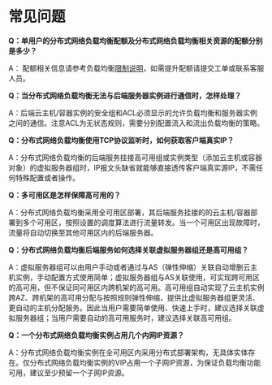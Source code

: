 # 常见问题

**Q：单用户的分布式网络负载均衡配额及分布式网络负载均衡相关资源的配额分别是多少？**

A： 配额相关信息请参考负载均衡[限制说明](../Introduction/Restrictions.md)，如需提升配额请提交工单或联系客服人员。

**Q：当分布式网络负载均衡无法与后端服务器实例进行通信时，怎样处理？**

A：后端云主机/容器实例的安全组和ACL必须显示的允许负载均衡和服务器实例之间的通信。注意ACL为无状态规则，需要分别配置流入和流出负载均衡的策略。

**Q：分布式网络负载均衡使用TCP协议监听时，如何获取客户端真实IP？**

A：分布式网络负载均衡的后端服务挂接高可用组或实例类型（添加云主机或容器对象）的虚拟服务器组时，IP报文头缺省就能够直接透传客户端真实源IP，不需任何特殊配置或者操作。
   
**Q：多可用区是怎样保障高可用的？**

A：分布式网络负载均衡采用全可用区部署，其后端服务挂接的的云主机/容器部署到多个可用区，按照设置的调度算法进行流量转发。当一个可用区出现故障时，流量将自动切换至其他可用区内的后端服务器。

   
**Q：分布式网络负载均衡后端服务如何选择关联虚拟服务器组还是高可用组？**

A：虚拟服务器组可以由用户手动或者通过与AS（弹性伸缩）关联自动增删云主机实例，手动配置方式使用简单；虚拟服务器组与AS关联使用，可实现跨可用区的高可用，但不保证同可用区内跨机架的高可用。高可用组自动实现了云主机实例跨AZ、跨机架的高可用分配与按照规则弹性伸缩，提供比虚拟服务器组更灵活、更自动的主机分配服务。因此当用户需要简单使用、快速上手时，建议选择关联虚拟服务器组；当用户需要自动的高可用服务时，建议选择关联高可用组。

   
**Q：一个分布式网络负载均衡实例占用几个内网IP资源？**

A：分布式网络负载均衡实例在全可用区内采用分布式部署架构，无具体实体存在。仅分布式网络负载均衡实例的VIP占用一个子网IP资源，为保证负载均衡功能可用，建议至少预留一个子网IP资源。
